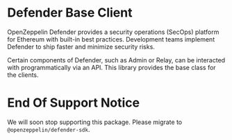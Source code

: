 # Defender Base Client

OpenZeppelin Defender provides a security operations (SecOps) platform for Ethereum with built-in best practices. Development teams implement Defender to ship faster and minimize security risks.

Certain components of Defender, such as Admin or Relay, can be interacted with programmatically via an API. This library provides the base class for the clients.

# End Of Support Notice

We will soon stop supporting this package. Please migrate to `@openzeppelin/defender-sdk`.
